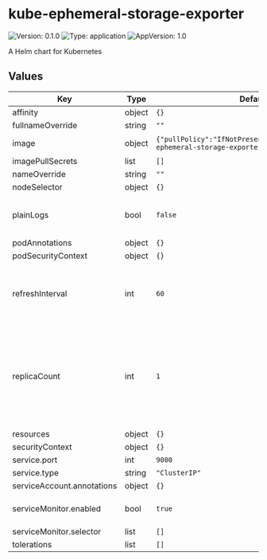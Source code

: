 # kube-ephemeral-storage-exporter

![Version: 0.1.0](https://img.shields.io/badge/Version-0.1.0-informational?style=flat-square) ![Type: application](https://img.shields.io/badge/Type-application-informational?style=flat-square) ![AppVersion: 1.0](https://img.shields.io/badge/AppVersion-1.0-informational?style=flat-square)

A Helm chart for Kubernetes

## Values

| Key | Type | Default | Description |
|-----|------|---------|-------------|
| affinity | object | `{}` |  |
| fullnameOverride | string | `""` |  |
| image | object | `{"pullPolicy":"IfNotPresent","repository":"kube-ephemeral-storage-exporter","tag":""}` | Docker image to use |
| imagePullSecrets | list | `[]` |  |
| nameOverride | string | `""` |  |
| nodeSelector | object | `{}` |  |
| plainLogs | bool | `false` | Turn on plain logs. By defult logs are in JSON format |
| podAnnotations | object | `{}` |  |
| podSecurityContext | object | `{}` |  |
| refreshInterval | int | `60` | Refresh interval (in seconds) to re-read the metrics values. |
| replicaCount | int | `1` | Number of replicas to run. There n oreason to run more than one replica as this pod requests kube-api-server to grab data; |
| resources | object | `{}` |  |
| securityContext | object | `{}` |  |
| service.port | int | `9000` |  |
| service.type | string | `"ClusterIP"` |  |
| serviceAccount.annotations | object | `{}` |  |
| serviceMonitor.enabled | bool | `true` | Enable serviceMonitor CRD creation |
| serviceMonitor.selector | list | `[]` |  |
| tolerations | list | `[]` |  |

